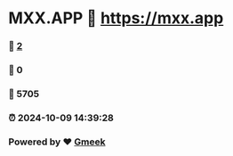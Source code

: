 # MXX.APP :link: https://mxx.app 
### :page_facing_up: [2](https://mxx.app/tag.html) 
### :speech_balloon: 0 
### :hibiscus: 5705 
### :alarm_clock: 2024-10-09 14:39:28 
### Powered by :heart: [Gmeek](https://github.com/Meekdai/Gmeek)
